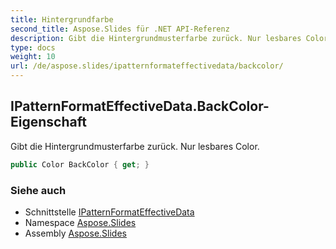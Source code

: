 ```yaml
---
title: Hintergrundfarbe
second_title: Aspose.Slides für .NET API-Referenz
description: Gibt die Hintergrundmusterfarbe zurück. Nur lesbares Color.
type: docs
weight: 10
url: /de/aspose.slides/ipatternformateffectivedata/backcolor/
---
```


## IPatternFormatEffectiveData.BackColor-Eigenschaft

Gibt die Hintergrundmusterfarbe zurück. Nur lesbares Color.

```csharp
public Color BackColor { get; }
```

### Siehe auch

* Schnittstelle [IPatternFormatEffectiveData](../../ipatternformateffectivedata)
* Namespace [Aspose.Slides](../../ipatternformateffectivedata)
* Assembly [Aspose.Slides](../../../)

<!-- DO NOT EDIT: generiert von xmldocmd für Aspose.Slides.dll -->